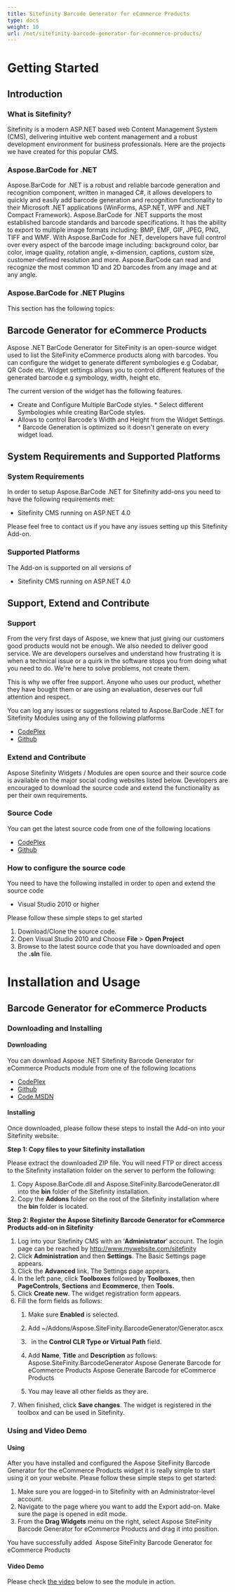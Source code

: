 ```yaml
---
title: Sitefinity Barcode Generator for eCommerce Products
type: docs
weight: 10
url: /net/sitefinity-barcode-generator-for-ecommerce-products/
---
```



# **Getting Started**
## **Introduction**
### **What is Sitefinity?**
Sitefinity is a modern ASP.NET based web Content Management System (CMS), delivering intuitive web content management and a robust development environment for business professionals. Here are the projects we have created for this popular CMS.
### **Aspose.BarCode for .NET**
Aspose.BarCode for .NET is a robust and reliable barcode generation and recognition component, written in managed C#, it allows developers to quickly and easily add barcode generation and recognition functionality to their Microsoft .NET applications (WinForms, ASP.NET, WPF and .NET Compact Framework).
Aspose.BarCode for .NET supports the most established barcode standards and barcode specifications. It has the ability to export to multiple image formats including: BMP, EMF, GIF, JPEG, PNG, TIFF and WMF.
With Aspose.BarCode for .NET, developers have full control over every aspect of the barcode image including: background color, bar color, image quality, rotation angle, x-dimension, captions, custom size, customer-defined resolution and more. Aspose.BarCode can read and recognize the most common 1D and 2D barcodes from any image and at any angle.
### **Aspose.BarCode for .NET Plugins**
This section has the following topics:
## **Barcode Generator for eCommerce Products**
Aspose .NET BarCode Generator for SiteFinity is an open-source widget used to list the SiteFinity eCommerce products along with barcodes. You can configure the widget to generate different symbologies e.g Codabar, QR Code etc. Widget settings allows you to control different features of the generated barcode e.g symbology, width, height etc.

The current version of the widget has the following features.

- Create and Configure Multiple BarCode styles.
      * Select different Symbologies while creating BarCode styles.
- Allows to control Barcode's Width and Height from the Widget Settings.
      * Barcode Generation is optimized so it doesn't generate on every widget load.
## **System Requirements and Supported Platforms**
### **System Requirements**
In order to setup Aspose.BarCode .NET for Sitefinity add-ons you need to have the following requirements met:

- Sitefinity CMS running on ASP.NET 4.0

Please feel free to contact us if you have any issues setting up this Sitefinity Add-on.
### **Supported Platforms**
The Add-on is supported on all versions of

- Sitefinity CMS running on ASP.NET 4.0
## **Support, Extend and Contribute**
### **Support**
From the very first days of Aspose, we knew that just giving our customers good products would not be enough. We also needed to deliver good service. We are developers ourselves and understand how frustrating it is when a technical issue or a quirk in the software stops you from doing what you need to do. We're here to solve problems, not create them.

This is why we offer free support. Anyone who uses our product, whether they have bought them or are using an evaluation, deserves our full attention and respect.

You can log any issues or suggestions related to Aspose.BarCode .NET for Sitefinity Modules using any of the following platforms

- [CodePlex ](https://asposebarcodesitefinity.codeplex.com/workitem/list/basic)
- [Github ](https://github.com/aspose-barcode/Aspose.BarCode-for-.NET/issues)
### **Extend and Contribute**
Aspose Sitefinity Widgets / Modules are open source and their source code is available on the major social coding websites listed below. Developers are encouraged to download the source code and extend the functionality as per their own requirements.
### **Source Code**
You can get the latest source code from one of the following locations

- [CodePlex ](https://asposebarcodesitefinity.codeplex.com/SourceControl/latest)
- [Github ](https://github.com/aspose-barcode/Aspose.BarCode-for-.NET/tree/master/Plugins/SiteFinity)
### **How to configure the source code**
You need to have the following installed in order to open and extend the source code

- Visual Studio 2010 or higher

Please follow these simple steps to get started

1. Download/Clone the source code.
1. Open Visual Studio 2010 and Choose **File** > **Open Project**
1. Browse to the latest source code that you have downloaded and open the **.sln** file.
# **Installation and Usage**
## **Barcode Generator for eCommerce Products**
### **Downloading and Installing**
#### **Downloading**
You can download Aspose .NET Sitefinity Barcode Generator for eCommerce Products module from one of the following locations

- [CodePlex ](https://asposebarcodesitefinity.codeplex.com/releases/view/619020)
- [Github ](https://github.com/aspose-barcode/Aspose.BarCode-for-.NET/releases/tag/Aspose.SiteFinity.BarcodeGenerator_v1.0)
- [Code.MSDN ](https://code.msdn.microsoft.com/Aspose-NET-SiteFinity-9d3cdc82)
#### **Installing**
Once downloaded, please follow these steps to install the Add-on into your Sitefinity website:

**Step 1: Copy files to your Sitefinity installation**

Please extract the downloaded ZIP file. You will need FTP or direct access to the Sitefinity installation folder on the server to perform the following:

1. Copy Aspose.BarCode.dll and Aspose.SiteFinity.BarcodeGenerator.dll into the **bin** folder of the Sitefinity installation.
1. Copy the **Addons** folder on the root of the Sitefinity installation where the **bin** folder is located.

**Step 2: Register the Aspose Sitefinity Barcode Generator for eCommerce Products add-on in Sitefinity**

1. Log into your Sitefinity CMS with an ‘**Administrator**’ account. The login page can be reached by <http://www.mywebsite.com/sitefinity>
1. Click **Administration** and then **Settings**.
   The Basic Settings page appears.
1. Click the **Advanced** link.
   The Settings page appears.
1. In the left pane, click **Toolboxes** followed by **Toolboxes**, then **PageControls**, **Sections** and **Ecommerce**, then **Tools.**
1. Click **Create new**.
   The widget registration form appears.
1. Fill the form fields as follows:
   1. Make sure **Enabled** is selected.
   1. Add ~/Addons/Aspose.SiteFinity.BarcodeGenerator/Generator.ascx

   1. ` `in the **Control CLR Type or Virtual Path** field.
   1. Add **Name**, **Title** and **Description** as follows:
      Aspose.SiteFinity.BarcodeGenerator
      Aspose Generate Barcode for eCommerce Products
      Aspose Generate Barcode for eCommerce Products
   1. You may leave all other fields as they are.
1. When finished, click **Save changes**.
   The widget is registered in the toolbox and can be used in Sitefinity.
### **Using and Video Demo**
#### **Using**
After you have installed and configured the Aspose SiteFinity Barcode Generator for the eCommerce Products widget it is really simple to start using it on your website. Please follow these simple steps to get started:

1. Make sure you are logged-in to Sitefinity with an Administrator-level account.
1. Navigate to the page where you want to add the Export add-on. Make sure the page is opened in edit mode.
1. From the **Drag Widgets** menu on the right, select Aspose SiteFinity Barcode Generator for eCommerce Products and drag it into position.


You have successfully added  Aspose SiteFinity Barcode Generator for eCommerce Products
#### **Video Demo**
Please check [the video](https://www.youtube.com/watch?v=INLp7Qz202Y) below to see the module in action.
